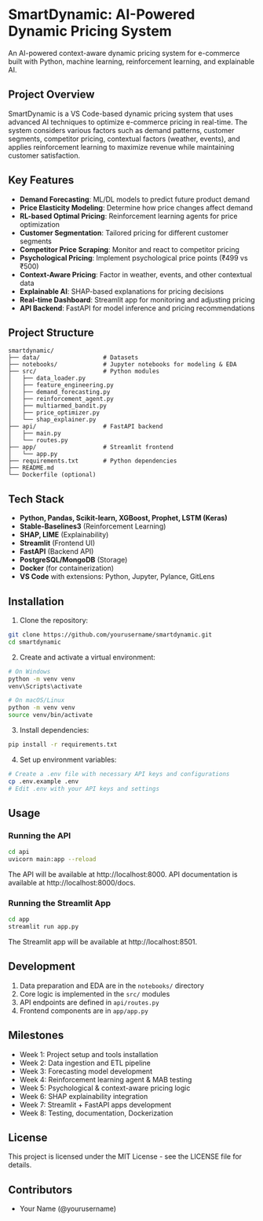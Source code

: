 # SmartDynamic: AI-Powered Dynamic Pricing System

An AI-powered context-aware dynamic pricing system for e-commerce built with Python, machine learning, reinforcement learning, and explainable AI.

## Project Overview

SmartDynamic is a VS Code-based dynamic pricing system that uses advanced AI techniques to optimize e-commerce pricing in real-time. The system considers various factors such as demand patterns, customer segments, competitor pricing, contextual factors (weather, events), and applies reinforcement learning to maximize revenue while maintaining customer satisfaction.

## Key Features

- **Demand Forecasting**: ML/DL models to predict future product demand
- **Price Elasticity Modeling**: Determine how price changes affect demand
- **RL-based Optimal Pricing**: Reinforcement learning agents for price optimization
- **Customer Segmentation**: Tailored pricing for different customer segments
- **Competitor Price Scraping**: Monitor and react to competitor pricing
- **Psychological Pricing**: Implement psychological price points (₹499 vs ₹500)
- **Context-Aware Pricing**: Factor in weather, events, and other contextual data
- **Explainable AI**: SHAP-based explanations for pricing decisions
- **Real-time Dashboard**: Streamlit app for monitoring and adjusting pricing
- **API Backend**: FastAPI for model inference and pricing recommendations

## Project Structure

```
smartdynamic/
├── data/                  # Datasets
├── notebooks/             # Jupyter notebooks for modeling & EDA
├── src/                   # Python modules
│   ├── data_loader.py
│   ├── feature_engineering.py
│   ├── demand_forecasting.py
│   ├── reinforcement_agent.py
│   ├── multiarmed_bandit.py
│   ├── price_optimizer.py
│   └── shap_explainer.py
├── api/                   # FastAPI backend
│   ├── main.py
│   └── routes.py
├── app/                   # Streamlit frontend
│   └── app.py
├── requirements.txt       # Python dependencies
├── README.md
└── Dockerfile (optional)
```

## Tech Stack

- **Python, Pandas, Scikit-learn, XGBoost, Prophet, LSTM (Keras)**
- **Stable-Baselines3** (Reinforcement Learning)
- **SHAP, LIME** (Explainability)
- **Streamlit** (Frontend UI)
- **FastAPI** (Backend API)
- **PostgreSQL/MongoDB** (Storage)
- **Docker** (for containerization)
- **VS Code** with extensions: Python, Jupyter, Pylance, GitLens

## Installation

1. Clone the repository:
```bash
git clone https://github.com/yourusername/smartdynamic.git
cd smartdynamic
```

2. Create and activate a virtual environment:
```bash
# On Windows
python -m venv venv
venv\Scripts\activate

# On macOS/Linux
python -m venv venv
source venv/bin/activate
```

3. Install dependencies:
```bash
pip install -r requirements.txt
```

4. Set up environment variables:
```bash
# Create a .env file with necessary API keys and configurations
cp .env.example .env
# Edit .env with your API keys and settings
```

## Usage

### Running the API

```bash
cd api
uvicorn main:app --reload
```

The API will be available at http://localhost:8000. API documentation is available at http://localhost:8000/docs.

### Running the Streamlit App

```bash
cd app
streamlit run app.py
```

The Streamlit app will be available at http://localhost:8501.

## Development

1. Data preparation and EDA are in the `notebooks/` directory
2. Core logic is implemented in the `src/` modules
3. API endpoints are defined in `api/routes.py`
4. Frontend components are in `app/app.py`

## Milestones

- Week 1: Project setup and tools installation
- Week 2: Data ingestion and ETL pipeline
- Week 3: Forecasting model development
- Week 4: Reinforcement learning agent & MAB testing
- Week 5: Psychological & context-aware pricing logic
- Week 6: SHAP explainability integration
- Week 7: Streamlit + FastAPI apps development
- Week 8: Testing, documentation, Dockerization

## License

This project is licensed under the MIT License - see the LICENSE file for details.

## Contributors

- Your Name (@yourusername)
